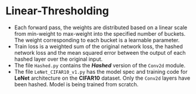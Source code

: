# Linear-Thresholding
- Each forward pass, the weights are distributed based on a linear scale from min-weight to max-weight into the specified number of buckets. The weight corresponding to each bucket is a learnable parameter.
- Train loss is a weighted sum of the original network loss, the hashed network loss and the mean squared error between the output of each hashed layer over the original input.
- The file `Hashed.py` contains the **_Hashed_** version of the `Conv2d` module.
- The file `LeNet_CIFAR10_v1.py` has the model spec and training code for **LeNet** architecture on the **CIFAR10** dataset. Only the `Conv2d` layers have been hashed. Model is being trained from scratch.